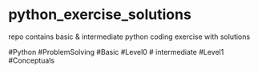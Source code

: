 # python_exercise_solutions
repo contains basic &amp; intermediate python coding exercise with solutions

#Python #ProblemSolving #Basic #Level0 # intermediate #Level1 #Conceptuals
